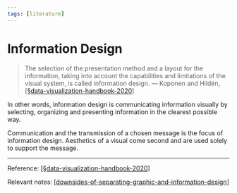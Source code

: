 ```yaml
---
tags: [literature]
---
```


# Information Design

> The selection of the presentation method and a layout for the information, taking into account the capabilities and limitations of the visual system, is called information design.
> — Koponen and Hildén, [[§data-visualization-handbook-2020]]

In other words, information design is communicating information visually by selecting, organizing and presenting information in the clearest possible way. 

Communication and the transmission of a chosen message is the focus of information design. Aesthetics of a visual come second and are used solely to support the message.

---
Reference: [[§data-visualization-handbook-2020]]

Relevant notes: [[downsides-of-separating-graphic-and-information-design]]

[//begin]: # "Autogenerated link references for markdown compatibility"
[§data-visualization-handbook-2020]: §data-visualization-handbook-2020 "Data Visualization Handbook (2020)"
[downsides-of-separating-graphic-and-information-design]: downsides-of-separating-graphic-and-information-design "Downsides of Separating Graphic and Information Design"
[//end]: # "Autogenerated link references"